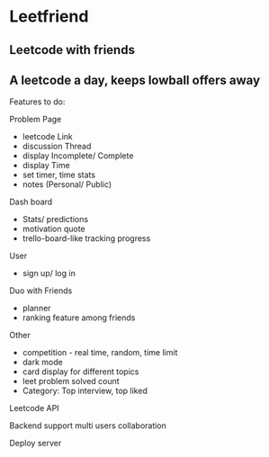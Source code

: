 # Leetfriend

## Leetcode with friends 

## A leetcode a day, keeps lowball offers away

Features to do: 

Problem Page
- leetcode Link
- discussion Thread
- display Incomplete/ Complete
- display Time
- set timer, time stats
- notes (Personal/ Public) 

Dash board
- Stats/ predictions
- motivation quote
- trello-board-like tracking progress

User
- sign up/ log in

Duo with Friends 
- planner
- ranking feature among friends

Other
- competition - real time, random, time limit 
- dark mode
- card display for different topics
- leet problem solved count
- Category: Top interview, top liked

  
Leetcode API

Backend support multi users collaboration

Deploy server
